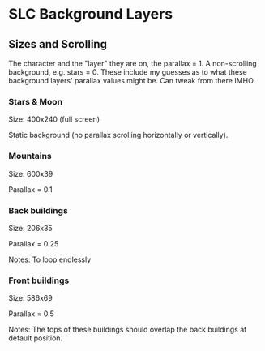 # SLC Background Layers

## Sizes and Scrolling

The character and the "layer" they are on, the parallax = 1. A non-scrolling background, e.g. stars = 0. These include my guesses as to what these background layers' parallax values might be. Can tweak from there IMHO.

### Stars & Moon

Size: 400x240 (full screen)

Static background (no parallax scrolling horizontally or vertically).

### Mountains

Size: 600x39

Parallax = 0.1

### Back buildings

Size: 206x35

Parallax = 0.25

Notes: To loop endlessly

### Front buildings

Size: 586x69

Parallax = 0.5

Notes: The tops of these buildings should overlap the back buildings at default position.
